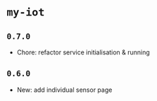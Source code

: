 # `my-iot`

## `0.7.0`

- Chore: refactor service initialisation & running

## `0.6.0`

- New: add individual sensor page
